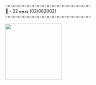 -=-=-=-=-=-=-=-=-=-=-=-=-=-=-=-=-=-<br>
🎉 - 22 𝓪𝓷𝓸𝓼 (02/062002) <br>
-=-=-=-=-=-=-=-=-=-=-=-=-=-=-=-=-=-<br>
<div>
  <img height="180em" src="https://github-readme-stats.vercel.app/api?username=KarmLy&show_icons=true&theme=tokyonight&include_all_commits=true&count_private=true"/>
</div>	
<div>
	<br>	
</div>
	
